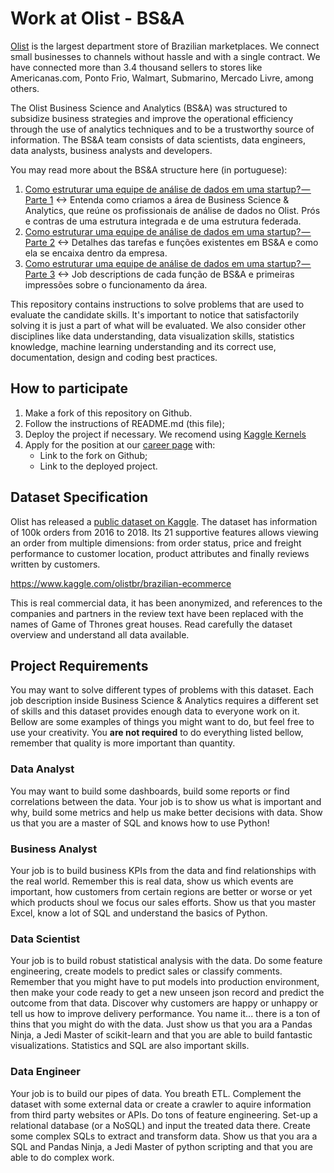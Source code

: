 # Work at Olist - BS&A

[Olist](https://olist.com/) is the largest department store of Brazilian marketplaces. We connect small businesses to channels without hassle and with a single contract. We have connected more than 3.4 thousand sellers to stores like Americanas.com, Ponto Frio, Walmart, Submarino, Mercado Livre, among others.

The Olist Business Science and Analytics (BS&A) was structured to subsidize business strategies and improve the operational efficiency through the use of analytics techniques and to be a trustworthy source of information. The BS&A team consists of data scientists, data engineers, data analysts, business analysts and developers.

You may read more about the BS&A structure here (in portuguese):
1. [Como estruturar uma equipe de análise de dados em uma startup? — Parte 1](https://engineering.olist.com/como-estruturar-uma-equipe-de-an%C3%A1lise-de-dados-em-uma-startup-parte-1-509a9c65cfe2) <-> Entenda como criamos a área de Business Science & Analytics, que reúne os profissionais de análise de dados no Olist. Prós e contras de uma estrutura integrada e de uma estrutura federada.
2. [Como estruturar uma equipe de análise de dados em uma startup? — Parte 2](https://engineering.olist.com/como-estruturar-uma-equipe-de-an%C3%A1lise-de-dados-em-uma-startup-parte-2-67785fa23a08) <-> Detalhes das tarefas e funções existentes em BS&A e como ela se encaixa dentro da empresa.
3. [Como estruturar uma equipe de análise de dados em uma startup? — Parte 3](https://engineering.olist.com/como-estruturar-uma-equipe-de-an%C3%A1lise-de-dados-em-uma-startup-parte-3-b64bf93d4453) <->  Job descriptions de cada função de BS&A e primeiras impressões sobre o funcionamento da área.

This repository contains instructions to solve problems that are used to evaluate the candidate skills. It's important to notice that satisfactorily solving it is just a part of what will be evaluated. We also consider other disciplines like data understanding, data visualization skills, statistics knowledge, machine learning understanding and its correct use, documentation, design and coding best practices.

## How to participate

1. Make a fork of this repository on Github.
2. Follow the instructions of README.md (this file);
3. Deploy the project if necessary. We recomend using [Kaggle Kernels](https://www.kaggle.com/kernels)
4. Apply for the position at our [career page](https://www.99jobs.com/olist) with:
   * Link to the fork on Github;
   * Link to the deployed project.

## Dataset Specification
Olist has released a [public dataset on Kaggle](https://www.kaggle.com/olistbr/brazilian-ecommerce). The dataset has information of 100k orders from 2016 to 2018. Its 21 supportive features allows viewing an order from multiple dimensions: from order status, price and freight performance to customer location, product attributes and finally reviews written by customers.

https://www.kaggle.com/olistbr/brazilian-ecommerce

This is real commercial data, it has been anonymized, and references to the companies and partners in the review text have been replaced with the names of Game of Thrones great houses. Read carefully the dataset overview and understand all data available.

## Project Requirements
You may want to solve different types of problems with this dataset. Each job description inside Business Science & Analytics requires a different set of skills and this dataset provides enough data to everyone work on it. Bellow are some examples of things you might want to do, but feel free to use your creativity. You **are not required** to do everything listed bellow, remember that quality is more important than quantity.

### Data Analyst
You may want to build some dashboards, build some reports or find correlations between the data. Your job is to show us what is important and why, build some metrics and help us make better decisions with data. Show us that you are a master of SQL and knows how to use Python!

### Business Analyst
Your job is to build business KPIs from the data and find relationships with the real world. Remember this is real data, show us which events are important, how customers from certain regions are better or worse or yet which products shoul we focus our sales efforts. Show us that you master Excel, know a lot of SQL and understand the basics of Python.

### Data Scientist
Your job is to build robust statistical analysis with the data. Do some feature engineering, create models to predict sales or classify comments. Remember that you might have to put models into production environment, then make your code ready to get a new unseen json record and predict the outcome from that data. Discover why customers are happy or unhappy or tell us how to improve delivery performance. You name it... there is a ton of thins that you might do with the data. Just show us that you ara a Pandas Ninja, a Jedi Master of scikit-learn and that you are able to build fantastic visualizations. Statistics and SQL are also important skills.

### Data Engineer
Your job is to build our pipes of data. You breath ETL. Complement the dataset with some external data or create a crawler to aquire information from third party websites or APIs. Do tons of feature engineering. Set-up a relational database (or a NoSQL) and input the treated data there. Create some complex SQLs to extract and transform data. Show us that you ara a SQL and Pandas Ninja, a Jedi Master of python scripting and that you are able to do complex work.
